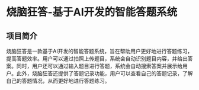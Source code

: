 # 烧脑狂答-基于AI开发的智能答题系统
## 项目简介
烧脑狂答是一款基于AI开发的智能答题系统，旨在帮助用户更好地进行答题练习，提高答题效率。用户可以通过拍照上传题目，系统会自动识别题目内容，并给出答案。同时，用户还可以通过输入题目进行答题，系统会自动搜索答案并展示给用户。此外，烧脑狂答还提供了答题记录功能，用户可以查看自己的答题记录，了解自己的答题情况，从而更好地进行答题练习。
